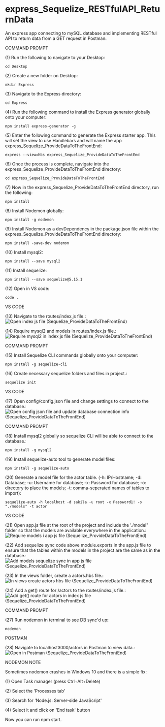 # express_Sequelize_RESTfulAPI_ReturnData
An express app connecting to mySQL database and implementing RESTful API to return data from a GET request in Postman.

COMMAND PROMPT

(1) Run the following to navigate to your Desktop: 

    cd Desktop

(2) Create a new folder on Desktop: 

    mkdir Express

(3) Navigate to the Express directory: 

    cd Express

(4) Run the following command to install the Express generator globally onto your computer: 

    npm install express-generator -g

(5) Enter the following command to generate the Express starter app. This will set the view to use Handlebars and will name the app express_Sequelize_ProvideDataToTheFrontEnd: 

    express --view=hbs express_Sequelize_ProvideDataToTheFrontEnd

(6) Once the process is complete, navigate into the express_Sequelize_ProvideDataToTheFrontEnd directory: 

    cd express_Sequelize_ProvideDataToTheFrontEnd
    
(7) Now in the express_Sequelize_ProvideDataToTheFrontEnd directory, run the following: 

    npm install

(8) Install Nodemon globally: 

    npm install -g nodemon
    
(9) Install Nodemon as a devDependency in the package.json file within the express_Sequelize_ProvideDataToTheFrontEnd directory:

    npm install -save-dev nodemon
    
(10) Install mysql2:

    npm install --save mysql2

(11) Install sequelize: 

    npm install --save sequelize@5.15.1

(12) Open in VS code:

    code . 


VS CODE

(13) Navigate to the routes/index.js file.: ![Open index js file (Sequelize_ProvideDataToTheFrontEnd)](https://user-images.githubusercontent.com/35668707/69693911-08b5c580-10a5-11ea-9d4e-4d77582c6d9d.JPG)

(14) Require mysql2 and models in routes/index.js file.: ![Require mysql2 in index js file (Sequelize_ProvideDataToTheFrontEnd)](https://user-images.githubusercontent.com/35668707/69693937-2551fd80-10a5-11ea-8444-143e164d0700.JPG)

COMMAND PROMPT

(15) Install Sequelize CLI commands globally onto your computer: 

    npm install -g sequelize-cli

(16) Create necessary sequelize folders and files in project.:

    sequelize init
    

VS CODE

(17) Open config/config.json file and change settings to connect to the database.: ![Open config json file and update database connection info  (Sequelize_ProvideDataToTheFrontEnd)](https://user-images.githubusercontent.com/35668707/69693968-49154380-10a5-11ea-8b03-56684274763d.JPG)

COMMAND PROMPT

(18) Install mysql2 globally so sequelize CLI will be able to connect to the database.:

    npm install -g mysql2
    
(19) Install sequelize-auto tool to generate model files: 

    npm install -g sequelize-auto

(20) Generate a model file for the actor table. (-h: IP/Hostname; -d: Database; -u: Username for database; -x: Password for database; -o: directory to place the models; -t: comma-seperated names of tables to import):  

    sequelize-auto -h localhost -d sakila -u root -x Password1! -o "./models" -t actor
    
VS CODE

(21) Open app.js file at the root of the project and include the './model" folder so that the models are available everywhere in the application.: ![Require models i app js file (Sequelize_ProvideDataToTheFrontEnd)](https://user-images.githubusercontent.com/35668707/69694016-7104a700-10a5-11ea-8dcf-628c0935961d.JPG)

(22) Add sequelize sync code above module.exports in the app.js file to ensure that the tables within the models in the project are the same as in the database.: ![Add models sequelize sync in app js file (Sequelize_ProvideDataToTheFrontEnd)](https://user-images.githubusercontent.com/35668707/69694065-9d202800-10a5-11ea-8830-caa893b3c989.JPG)

(23) In the views folder, create a actors.hbs file.: ![In views create actors hbs file (Sequelize_ProvideDataToTheFrontEnd)](https://user-images.githubusercontent.com/35668707/69694296-3cddb600-10a6-11ea-98b3-e4a273fe3940.JPG)

(24)  Add a get() route for /actors to the routes/index.js file.: ![Add get() route for actors in index js file (Sequelize_ProvideDataToTheFrontEnd)](https://user-images.githubusercontent.com/35668707/69694340-61399280-10a6-11ea-9ea2-fa549f98ea92.JPG)

COMMAND PROMPT

(27) Run nodemon in terminal to see DB sync'd up: 

    nodemon

POSTMAN

(28) Navigate to localhost3000/actors in Postman to view data.: ![Open in Postman (Sequelize_ProvideDataToTheFrontEnd)](https://user-images.githubusercontent.com/35668707/69844588-e48bed00-123a-11ea-8fd3-9e2858c8bb24.JPG)

NODEMON NOTE

Sometimes nodemon crashes in Windows 10 and there is a simple fix:

(1) Open Task manager (press Ctrl+Alt+Delete)

(2) Select the 'Processes tab'

(3) Search for 'Node.js: Server-side JavaScript'

(4) Select it and click on 'End task' button

Now you can run npm start.

